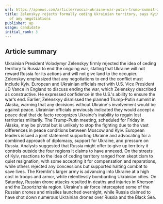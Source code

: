 ```yaml
---
url: https://apnews.com/article/russia-ukraine-war-putin-trump-summit-zelenskyy-a01a6dbae85b10cc710c48f1558c1401
title: Zelenskyy rejects formally ceding Ukrainian territory, says Kyiv must be part
  of any negotiations
publisher: ap
usage: candidate
initial_rank: 3
---
```

## Article summary
Ukrainian President Volodymyr Zelenskyy firmly rejected the idea of ceding territory to Russia to end the ongoing war, stating that Ukraine will not reward Russia for its actions and will not give land to the occupier. Zelenskyy emphasized that any negotiations to end the conflict must include Kyiv. European and Ukrainian officials met with U.S. Vice President JD Vance in England to discuss ending the war, which Zelenskyy described as constructive. He expressed confidence in the U.S.'s ability to ensure the war's end. Earlier, Zelenskyy dismissed the planned Trump-Putin summit in Alaska, warning that any decisions without Ukraine's involvement would be against peace. Ukrainian officials previously indicated they would accept a peace deal that de facto recognizes Ukraine's inability to regain lost territories militarily. The Trump-Putin meeting, scheduled for Friday in Alaska, may be pivotal but is unlikely to stop the fighting due to the vast differences in peace conditions between Moscow and Kyiv. European leaders issued a joint statement supporting Ukraine and advocating for a combined approach of diplomacy, support for Ukraine, and pressure on Russia. Analysts suggested that Russia might offer to give up territory it controls outside the four regions it claims to have annexed. On the streets of Kyiv, reactions to the idea of ceding territory ranged from skepticism to quiet resignation, with some accepting it for compensation and reparations, while others rejected any concessions but supported halting combat to save lives. The Kremlin's larger army is advancing into Ukraine at a high cost in troops and armor, while relentlessly bombarding Ukrainian cities. On Saturday, Russian drone attacks resulted in deaths and injuries in Kherson and the Zaporizhzhia region. Ukraine's air force intercepted some of the Russian drones and missiles launched overnight, while Russia claimed to have shot down numerous Ukrainian drones over Russia and the Black Sea.
